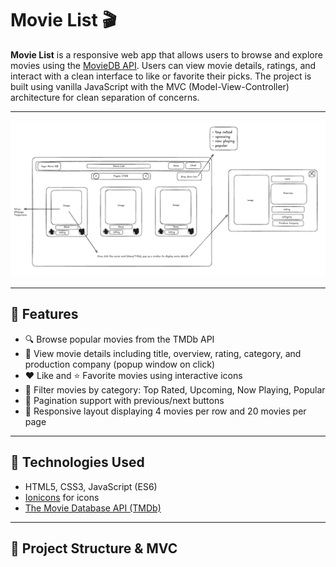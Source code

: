# Movie List 🎬

**Movie List** is a responsive web app that allows users to browse and explore movies using the [MovieDB API](https://www.themoviedb.org/documentation/api). Users can view movie details, ratings, and interact with a clean interface to like or favorite their picks. The project is built using vanilla JavaScript with the MVC (Model-View-Controller) architecture for clean separation of concerns.

---

![Project Draft](./project-draft.png)

---

## 🌟 Features

- 🔍 Browse popular movies from the TMDb API
- 📄 View movie details including title, overview, rating, category, and production company (popup window on click)
- ❤️ Like and ⭐️ Favorite movies using interactive icons
- 📂 Filter movies by category: Top Rated, Upcoming, Now Playing, Popular
- 🔄 Pagination support with previous/next buttons
- 📱 Responsive layout displaying 4 movies per row and 20 movies per page

---

## 🚀 Technologies Used

- HTML5, CSS3, JavaScript (ES6)
- [Ionicons](https://ionic.io/ionicons) for icons
- [The Movie Database API (TMDb)](https://www.themoviedb.org/documentation/api)

---

## 🧠 Project Structure & MVC
